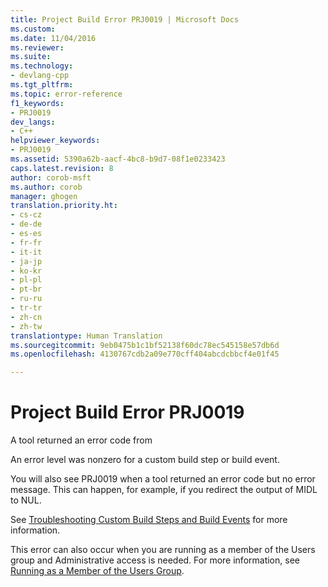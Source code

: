 ```yaml
---
title: Project Build Error PRJ0019 | Microsoft Docs
ms.custom: 
ms.date: 11/04/2016
ms.reviewer: 
ms.suite: 
ms.technology:
- devlang-cpp
ms.tgt_pltfrm: 
ms.topic: error-reference
f1_keywords:
- PRJ0019
dev_langs:
- C++
helpviewer_keywords:
- PRJ0019
ms.assetid: 5390a62b-aacf-4bc8-b9d7-08f1e0233423
caps.latest.revision: 8
author: corob-msft
ms.author: corob
manager: ghogen
translation.priority.ht:
- cs-cz
- de-de
- es-es
- fr-fr
- it-it
- ja-jp
- ko-kr
- pl-pl
- pt-br
- ru-ru
- tr-tr
- zh-cn
- zh-tw
translationtype: Human Translation
ms.sourcegitcommit: 9eb0475b1c1bf52138f60dc78ec545158e57db6d
ms.openlocfilehash: 4130767cdb2a09e770cff404abcdcbbcf4e01f45

---
```

# Project Build Error PRJ0019
A tool returned an error code from  
  
 An error level was nonzero for a custom build step or build event.  
  
 You will also see PRJ0019 when a tool returned an error code but no error message. This can happen, for example, if you redirect the output of MIDL to NUL.  
  
 See [Troubleshooting Custom Build Steps and Build Events](../../ide/troubleshooting-build-customizations.md) for more information.  
  
 This error can also occur when you are running as a member of the Users group and Administrative access is needed. For more information, see [Running as a Member of the Users Group](../../security/running-as-a-member-of-the-users-group.md).


<!--HONumber=Jan17_HO2-->


